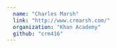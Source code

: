 ```yaml
---
  name: "Charles Marsh"
  link: "http://www.crmarsh.com/"
  organization: "Khan Academy"
  github: "crm416"
---
```

